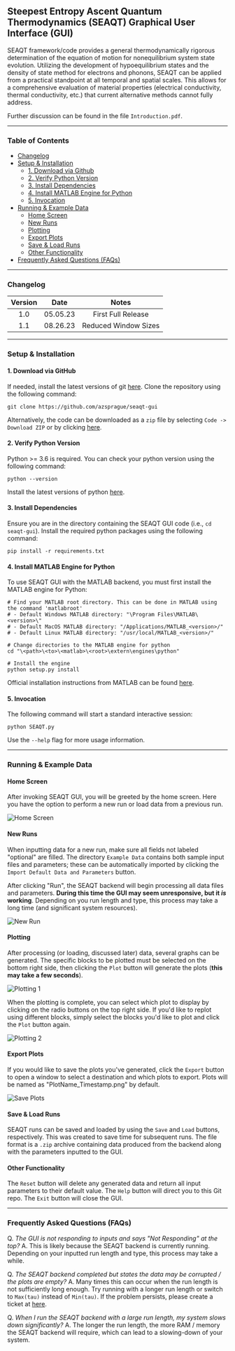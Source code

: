 ## Steepest Entropy Ascent Quantum Thermodynamics (SEAQT) Graphical User Interface (GUI)

SEAQT framework/code provides a general thermodynamically rigorous determination of the equation of motion for nonequilibrium system state evolution. Utilizing the development of hypoequilibrium states and the density of state method for electrons and phonons, SEAQT can be applied from a practical standpoint at all temporal and spatial scales. This allows for a comprehensive evaluation of material properties (electrical conductivity, thermal conductivity, etc.) that current alternative methods cannot fully address.

Further discussion can be found in the file `Introduction.pdf`.


---

### Table of Contents

- [Changelog](#changelog)
- [Setup & Installation](#setup--installation)
    - [1. Download via Github](#1-download-via-github)
    - [2. Verify Python Version](#2-verify-python-version)
    - [3. Install Dependencies](#3-install-dependencies)
    - [4. Install MATLAB Engine for Python](#4-install-matlab-engine-for-python)
    - [5. Invocation](#5-invocation)
- [Running & Example Data](#running--example-data)
    - [Home Screen](#home-screen)
    - [New Runs](#new-runs)
    - [Plotting](#plotting)
    - [Export Plots](#export-plots)
    - [Save & Load Runs](#save--load-runs)
    - [Other Functionality](#other-functionality)
- [Frequently Asked Questions (FAQs)](#frequently-asked-questions-faqs)

---

### Changelog
| Version |   Date   |        Notes       |
| :-----: | :------: | :----------------: |
|   1.0   | 05.05.23 | First Full Release |
|   1.1   | 08.26.23 | Reduced Window Sizes |

---


### Setup & Installation

#### 1. Download via GitHub
If needed, install the latest versions of git [here](https://git-scm.com/downloads). Clone the repository using the following command:
```
git clone https://github.com/azsprague/seaqt-gui
```
Alternatively, the code can be downloaded as a `zip` file by selecting `Code -> Download ZIP` or by clicking [here](https://github.com/azsprague/seaqt-gui/archive/refs/heads/main.zip).


#### 2. Verify Python Version
Python >= 3.6 is required. You can check your python version using the following command:
```
python --version
```
Install the latest versions of python [here](https://www.python.org/downloads/).


#### 3. Install Dependencies
Ensure you are in the directory containing the SEAQT GUI code (i.e., `cd seaqt-gui`). Install the required python packages using the following command:
```
pip install -r requirements.txt
```


#### 4. Install MATLAB Engine for Python
To use SEAQT GUI with the MATLAB backend, you must first install the MATLAB engine for Python:
```
# Find your MATLAB root directory. This can be done in MATLAB using the command 'matlabroot'
# - Default Windows MATLAB directory: "\Program Files\MATLAB\<version>\"
# - Default MacOS MATLAB directory: "/Applications/MATLAB_<version>/"
# - Default Linux MATLAB directory: "/usr/local/MATLAB_<version>/"

# Change directories to the MATLAB engine for python
cd "\<path>\<to>\<matlab>\<root>\extern\engines\python"

# Install the engine
python setup.py install
```
Official installation instructions from MATLAB can be found [here](https://www.mathworks.com/help/matlab/matlab_external/install-the-matlab-engine-for-python.html).


#### 5. Invocation
The following command will start a standard interactive session:
```
python SEAQT.py
```
Use the `--help` flag for more usage information.


---

### Running & Example Data

#### Home Screen
After invoking SEAQT GUI, you will be greeted by the home screen. Here you have the option to perform a new run or load data from a previous run.

![Home Screen](Figures/Home%20Screen.png)


#### New Runs
When inputting data for a new run, make sure all fields not labeled "optional" are filled. The directory `Example Data` contains both sample input files and parameters; these can be automatically imported by clicking the `Import Default Data and Parameters` button.

After clicking "Run", the SEAQT backend will begin processing all data files and parameters. **During this time the GUI may seem unresponsive, but it *is* working**. Depending on you run length and type, this process may take a long time (and significant system resources).

![New Run](Figures/New%20Run.png)


#### Plotting
After processing (or loading, discussed later) data, several graphs can be generated. The specific blocks to be plotted must be selected on the bottom right side, then clicking the `Plot` button will generate the plots (**this may take a few seconds**).

![Plotting 1](Figures/Plotting%201.png)

When the plotting is complete, you can select which plot to display by clicking on the radio buttons on the top right side. If you'd like to replot using different blocks, simply select the blocks you'd like to plot and click the `Plot` button again.

![Plotting 2](Figures/Plotting%202.png)


#### Export Plots
If you would like to save the plots you've generated, click the `Export` button to open a window to select a destination and which plots to export. Plots will be named as "PlotName_Timestamp.png" by default.

![Save Plots](Figures/Save%20Plots.png)


#### Save & Load Runs
SEAQT runs can be saved and loaded by using the `Save` and `Load` buttons, respectively. This was created to save time for subsequent runs. The file format is a `.zip` archive containing data produced from the backend along with the parameters inputted to the GUI.


#### Other Functionality
The `Reset` button will delete any generated data and return all input parameters to their default value. The `Help` button will direct you to this Git repo. The `Exit` button will close the GUI.


---

### Frequently Asked Questions (FAQs)
Q. *The GUI is not responding to inputs and says "Not Responding" at the top?*
A. This is likely because the SEAQT backend is currently running. Depending on your inputted run length and type, this process may take a while.

Q. *The SEAQT backend completed but states the data may be corrupted / the plots are empty?*
A. Many times this can occur when the run length is not sufficiently long enough. Try running with a longer run length or switch to `Max(tau)` instead of `Min(tau)`. If the problem persists, please create a ticket at [here](https://github.com/azsprague/seaqt-gui/issues).

Q. *When I run the SEAQT backend with a large run length, my system slows down significantly?*
A. The longer the run length, the more RAM / memory the SEAQT backend will require, which can lead to a slowing-down of your system.
